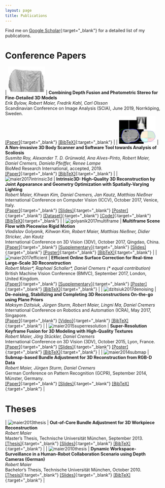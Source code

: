 ```yaml
---
layout: page
title: Publications
---
```


Find me on [Google Scholar](https://scholar.google.de/citations?user=JoLgWjkAAAAJ){:target="_blank"} for a detailed list of my publications.

# Conference Papers

| ![bylow2019combining](/pub/bylow2019combining.jpg "bylow2019combining") | **Combining Depth Fusion and Photometric Stereo for Fine-Detailed 3D Models**<br>*Erik Bylow, Robert Maier, Fredrik Kahl, Carl Olsson*<br>Scandinavian Conference on Image Analysis (SCIA), June 2019, Norrköping, Sweden.<br>[\[Paper\]](/pub/bylow2019combining.pdf){:target="_blank"} [\[BibTeX\]](/pub/bylow2019combining.bib){:target="_blank"} |
| ![roy2019noninvasive](/pub/roy2019noninvasive.jpg "roy2019noninvasive") | **A Non-invasive 3D Body Scanner and Software Tool towards Analysis of Scoliosis**<br>*Susmita Roy, Alexander T. D. Grünwald, Ana Alves-Pinto, Robert Maier, Daniel Cremers, Daniela Pfeiffer, Renee Lampe*<br>BioMed Research International, accepted, 2019.<br>[\[Paper\]](/pub/roy2019noninvasive.pdf){:target="_blank"} [\[BibTeX\]](/pub/roy2019noninvasive.bib){:target="_blank"} |
| ![maier2017intrinsic3d](/pub/maier2017intrinsic3d.jpg "maier2017intrinsic3d") | **Intrinsic3D: High-Quality 3D Reconstruction by Joint Appearance and Geometry Optimization with Spatially-Varying Lighting**<br>*Robert Maier, Kihwan Kim, Daniel Cremers, Jan Kautz, Matthias Nießner*<br>International Conference on Computer Vision (ICCV), October 2017, Venice, Italy.<br>[\[Paper\]](/pub/maier2017intrinsic3d.pdf){:target="_blank"} [\[Slides\]](/pub/maier2017intrinsic3d_slides.pdf){:target="_blank"} [\[Poster\]](/pub/maier2017intrinsic3d_poster.pdf){:target="_blank"} [\[Dataset\]](https://vision.in.tum.de/data/datasets/intrinsic3d){:target="_blank"} [\[Code\]](https://github.com/NVlabs/intrinsic3d){:target="_blank"} [\[BibTeX\]](/pub/maier2017intrinsic3d.bib){:target="_blank"} |
| ![golyanik2017multiframe](/pub/golyanik2017multiframe.jpg "golyanik2017multiframe") | **Multiframe Scene Flow with Piecewise Rigid Motion**<br>*Vladislav Golyanik, Kihwan Kim, Robert Maier, Matthias Nießner, Didier Stricker, Jan Kautz*<br>International Conference on 3D Vision (3DV), October 2017, Qingdao, China.<br>[\[Paper\]](/pub/golyanik2017multiframe.pdf){:target="_blank"} [\[Supplementary\]](/pub/golyanik2017multiframe_supplementary.pdf){:target="_blank"} [\[Slides\]](/pub/golyanik2017multiframe_slides.pdf){:target="_blank"} [\[Poster\]](/pub/golyanik2017multiframe_poster.pdf){:target="_blank"} [\[BibTeX\]](/pub/golyanik2017multiframe.bib){:target="_blank"} |
| ![maier2017efficient](/pub/maier2017efficient.jpg "maier2017efficient") | **Efficient Online Surface Correction for Real-time Large-Scale 3D Reconstruction**<br>*Robert Maier\*, Raphael Schaller\*, Daniel Cremers (\* equal contribution)*<br>British Machine Vision Conference (BMVC), September 2017, London, United Kingdom.<br>[\[Paper\]](/pub/maier2017efficient.pdf){:target="_blank"} [\[Supplementary\]](/pub/maier2017efficient_supplementary.pdf){:target="_blank"} [\[Poster\]](/pub/maier2017efficient_poster.pdf){:target="_blank"} [\[BibTeX\]](/pub/maier2017efficient.bib){:target="_blank"} |
| ![dzitsiuk2017denoising](/pub/dzitsiuk2017denoising.jpg "dzitsiuk2017denoising") | **De-noising, Stabilizing and Completing 3D Reconstructions On-the-go using Plane Priors**<br>*Maksym Dzitsiuk, Jürgen Sturm, Robert Maier, Lingni Ma, Daniel Cremers*<br>International Conference on Robotics and Automation (ICRA), May 2017, Singapore.<br>[\[Paper\]](/pub/dzitsiuk2017denoising.pdf){:target="_blank"} [\[Video\]](https://www.youtube.com/watch?v=8OxwiRpmzn4){:target="_blank"} [\[BibTeX\]](/pub/dzitsiuk2017denoising.bib){:target="_blank"} |
| ![maier2015superresolution](/pub/maier2015superresolution.jpg "maier2015superresolution") | **Super-Resolution Keyframe Fusion for 3D Modeling with High-Quality Textures**<br>*Robert Maier, Jörg Stückler, Daniel Cremers*<br>International Conference on 3D Vision (3DV), October 2015, Lyon, France.<br>[\[Paper\]](/pub/maier2015superresolution.pdf){:target="_blank"} [\[Slides\]](/pub/maier2015superresolution_slides.pdf){:target="_blank"} [\[Poster\]](/pub/maier2015superresolution_poster.pdf){:target="_blank"} [\[BibTeX\]](/pub/maier2015superresolution.bib){:target="_blank"} |
| ![maier2014submap](/pub/maier2014submap.jpg "maier2014submap") | **Submap-based Bundle Adjustment for 3D Reconstruction from RGB-D Data**<br>*Robert Maier, Jürgen Sturm, Daniel Cremers*<br>German Conference on Pattern Recognition (GCPR), September 2014, Münster, Germany.<br>[\[Paper\]](/pub/maier2014submap.pdf){:target="_blank"} [\[Slides\]](/pub/maier2014submap_slides.pdf){:target="_blank"} [\[BibTeX\]](/pub/maier2014submap.bib){:target="_blank"} |

# Theses

| ![maier2013thesis](/pub/maier2013thesis.jpg "maier2013thesis") | **Out-of-Core Bundle Adjustment for 3D Workpiece Reconstruction**<br>*Robert Maier*<br>Master’s Thesis, Technische Universität München, September 2013.<br>[\[Thesis\]](/pub/maier2013thesis.pdf){:target="_blank"} [\[Slides\]](/pub/maier2013thesis_slides.pdf){:target="_blank"} [\[BibTeX\]](/pub/maier2013thesis.bib){:target="_blank"} |
| ![maier2010thesis](/pub/maier2010thesis.jpg "maier2010thesis") | **Dynamic Workspace-Surveillance in a Human-Robot Collaboration Scenario using Depth Cameras (German)**<br>*Robert Maier*<br>Bachelor’s Thesis, Technische Universität München, October 2010.<br>[\[Thesis\]](/pub/maier2010thesis.pdf){:target="_blank"} [\[Slides\]](/pub/maier2010thesis_slides.pdf){:target="_blank"} [\[BibTeX\]](/pub/maier2010thesis.bib){:target="_blank"} |

